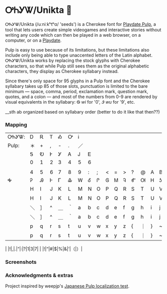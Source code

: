 # ᎤᏂᎩᏔ/Unikta 🌱

ᎤᏂᎩᏔ/Unikta (\/uːniːkʰtʰɑ/ 'seeds') is a Cherokee font for [Playdate Pulp](https://play.date/pulp/), a tool that lets users create simple videogames and interactive stories without writing any code which can then be played in a web browser, on a computer, or on a [Playdate](https://play.date).

Pulp is easy to use because of its limitations, but these limitations also include only being able to type unaccented letters of the Latin alphabet. ᎤᏂᎩᏔ/Unikta works by replacing the stock glyphs with Cherokee characters, so that while Pulp still sees them as the original alphabetic characters, they display as Cherokee syllabary instead.

Since there's only space for 95 glyphs in a Pulp font and the Cherokee syllabary takes up 85 of those slots, punctuation is limited to the bare minimum — space, comma, period, exclamation mark, question mark, quotes, and a colon — and most of the numbers from 0-9 are rendered by visual equivalents in the syllabary: Ꮻ _wi_ for '0', Ꮽ _wu_ for '9', etc.

__sth ab organized based on syllabary order (better to do it like that then??)

### Mapping
||||||||||||||||||||||
|:----|:----|:----|:----|:----|:----|:----|:----|:----|:----|:----|:----|:----|:----|:----|:----|:----|:----|:----|:----|:----|
|ᎤᏂᎩᏔ:|Ꭰ|Ꭱ|Ꭲ|Ꭳ|Ꭴ|Ꭵ|
|Pulp:|＊|+|,|-|.|／|
||Ꭶ|Ꭷ|Ꭸ|Ꭹ|Ꭺ|Ꭻ|Ꭼ|
||0|1|2|3|4|5|6|
||||||||||||||||||||||
||4|5|6|7|8|9|:|;|<|=|>|?|@|A|B|C|D|E|F|G|
Ꭽ|Ꭾ|Ꭿ|Ꮀ|Ꮁ|Ꮂ|Ꮃ|Ꮄ|Ꮅ|Ꮆ|Ꮇ|Ꮈ|Ꮉ|Ꮊ|Ꮋ|Ꮌ|Ꮍ|
||H|I|J|K|L|M|N|O|P|Q|R|S|T|U|V|W|X|Y|Z|［|
||H|I|J|K|L|M|N|O|P|Q|R|S|T|U|V|W|X|Y|Z|［|
||＼|］|^|＿|｀|a|b|c|d|e|f|g|h|i|j|k|l|m|n|o|
||＼|］|^|＿|｀|a|b|c|d|e|f|g|h|i|j|k|l|m|n|o|
||p|q|r|s|t|u|v|w|x|y|z|{|｜|}|~|
||p|q|r|s|t|u|v|w|x|y|z|{|｜|}|~|

| |!|,|.|“|:|?|1|3|7|
| |!|“|#|$|%|&|’|（|）|

### Screenshots

### Acknowledgments & extras

Project inspired by weepjp's [Japanese Pulp localization test](https://github.com/weepjp/Playdate-Pulp-Sample-jp).
